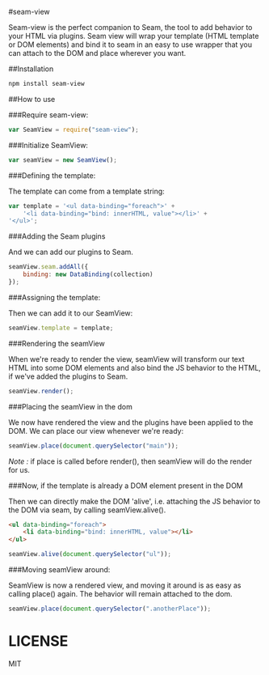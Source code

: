 #seam-view


Seam-view is the perfect companion to Seam, the tool to add behavior to your HTML via plugins. Seam view will wrap your template (HTML template or DOM elements) and bind it to seam in an easy to use wrapper that you can attach to the DOM and place wherever you want.

##Installation

```bash
npm install seam-view
```

##How to use

###Require seam-view:

```js
var SeamView = require("seam-view");
```

###Initialize SeamView:

```js
var seamView = new SeamView();
```

###Defining the template:

The template can come from a template string:

```js
var template = '<ul data-binding="foreach">' +
    '<li data-binding="bind: innerHTML, value"></li>' +
'</ul>';
```

###Adding the Seam plugins

And we can add our plugins to Seam.

```js
seamView.seam.addAll({
    binding: new DataBinding(collection)
});
```

###Assigning the template:

Then we can add it to our SeamView:

```js
seamView.template = template;
```

###Rendering the seamView

When we're ready to render the view, seamView will transform our text HTML into some DOM elements and also bind the JS behavior to the HTML, if we've added the plugins to Seam.

```js
seamView.render();
```

###Placing the seamView in the dom

We now have rendered the view and the plugins have been applied to the DOM. We can place our view whenever we're ready:

```js
seamView.place(document.querySelector("main"));
```

_Note :_ if place is called before render(), then seamView will do the render for us.

###Now, if the template is already a DOM element present in the DOM

Then we can directly make the DOM 'alive', i.e. attaching the JS behavior to the DOM via seam, by calling seamView.alive().

```html
<ul data-binding="foreach">
    <li data-binding="bind: innerHTML, value"></li>
</ul>
```

```js
seamView.alive(document.querySelector("ul"));
```

###Moving seamView around:

SeamView is now a rendered view, and moving it around is as easy as calling place() again. The behavior will remain attached to the dom.

```js
seamView.place(document.querySelector(".anotherPlace"));
```


LICENSE
=======

MIT
